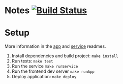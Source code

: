 # Notes [![Build Status](https://travis-ci.com/fawind/notes.svg?token=RTEhNHKreGSnaC3U1jh2&branch=master)](https://travis-ci.com/fawind/notes)

# Setup

More information in the [app](https://github.com/fawind/notes/blob/master/app/README.md) and [service](https://github.com/fawind/notes/blob/master/service/README.md) readmes.

1. Install dependencies and build project: `make install`
2. Run tests: `make test`
3. Run the service `make runService`
4. Run the frontend dev server `make runApp`
5. Deploy application: `make deploy`
